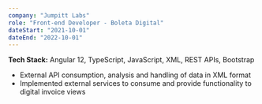 ```yaml
---
company: "Jumpitt Labs"
role: "Front-end Developer - Boleta Digital"
dateStart: "2021-10-01"
dateEnd: "2022-10-01"
---
```


**Tech Stack:** Angular 12, TypeScript, JavaScript, XML, REST APIs, Bootstrap

* External API consumption, analysis and handling of data in XML format
* Implemented external services to consume and provide functionality to digital invoice views
